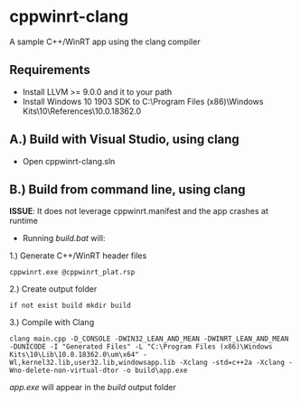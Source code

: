 # cppwinrt-clang
A sample C++/WinRT app using the clang compiler

## Requirements
- Install LLVM >= 9.0.0 and it to your path
- Install Windows 10 1903 SDK to  C:\Program Files (x86)\Windows Kits\10\References\10.0.18362.0

## A.) Build with Visual Studio, using clang
- Open cppwinrt-clang.sln

## B.) Build from command line, using clang
**ISSUE**: It does not leverage cppwinrt.manifest and the app crashes at runtime

- Running *build.bat* will:

1.) Generate C++/WinRT header files
```
cppwinrt.exe @cppwinrt_plat.rsp
```

2.) Create output folder
```
if not exist build mkdir build
```

3.) Compile with Clang
```
clang main.cpp -D_CONSOLE -DWIN32_LEAN_AND_MEAN -DWINRT_LEAN_AND_MEAN -DUNICODE -I "Generated Files" -L "C:\Program Files (x86)\Windows Kits\10\Lib\10.0.18362.0\um\x64" -Wl,kernel32.lib,user32.lib,windowsapp.lib -Xclang -std=c++2a -Xclang -Wno-delete-non-virtual-dtor -o build\app.exe
```
*app.exe* will appear in the *build* output folder